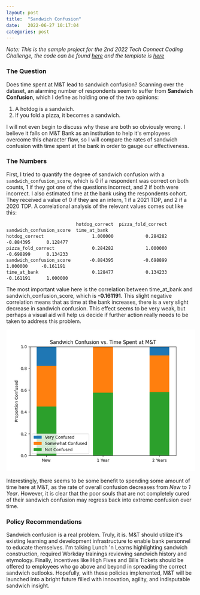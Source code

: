 ```yaml
---
layout: post
title:  "Sandwich Confusion"
date:   2022-06-27 10:17:04
categories: post
---
```


*Note: This is the sample project for the 2nd 2022 Tech Connect Coding Challenge, the code can be found [here](https://github.com/agindi/TCHotTakes_SampleProject) and the template is [here](https://github.com/agindi/TCHotTakes_Template)*

### The Question
Does time spent at M&T lead to sandwich confusion? Scanning over the dataset, an alarming number of respondents seem to suffer from **Sandwich Confusion**, which I define as holding one of the two opinions:

1. A hotdog is a sandwich.
2. If you fold a pizza, it becomes a sandwich.

I will not even begin to discuss why these are both so obviously wrong. I believe it falls on M&T Bank as an institution to help it's employees overcome this character flaw, so I will compare the rates of sandwich confusion with time spent at the bank in order to gauge our effectiveness.

### The Numbers
First, I tried to quantify the degree of sandwich confusion with a `sandwich_confusion_score`, which is 0 if a respondent was correct on both counts, 1 if they got one of the questions incorrect, and 2 if both were incorrect. I also estimated time at the bank using the respondents cohort. They received a value of 0 if they are an intern, 1 if a 2021 TDP, and 2 if a 2020 TDP. A correlational analysis of the relevant values comes out like this:

```
                          hotdog_correct  pizza_fold_correct  sandwich_confusion_score  time_at_bank
hotdog_correct                  1.000000            0.284282                 -0.884395      0.128477
pizza_fold_correct              0.284282            1.000000                 -0.698899      0.134233
sandwich_confusion_score       -0.884395           -0.698899                  1.000000     -0.161191
time_at_bank                    0.128477            0.134233                 -0.161191      1.000000
```

The most important value here is the correlation between time_at_bank and sandwich_confusion_score, which is **-0.161191**. This slight negative correlation means that as time at the bank increases, there is a very slight decrease in sandwich confusion. This effect seems to be very weak, but perhaps a visual aid will help us decide if further action really needs to be taken to address this problem.

![Sandwich Confusion vs. Time Spent at M&T](/assets/images/TCHotTakes/Figure_1.png)

Interestingly, there seems to be some benefit to spending some amount of time here at M&T, as the rate of overall confusion decreases from *New* to *1 Year*. However, it is clear that the poor souls that are not completely cured of their sandwich confusion may regress back into extreme confusion over time.

### Policy Recommendations
Sandwich confusion is a real problem. Truly, it is. M&T should utilize it's existing learning and development infrastructure to enable bank personnel to educate themselves. I'm talking Lunch 'n Learns highlighting sandwich construction, required Workday trainings reviewing sandwich history and etymology. Finally, incentives like High Fives and Bills Tickets should be offered to employees who go above and beyond in spreading the correct sandwich outlooks. Hopefully, with these policies implenented, M&T will be launched into a bright future filled with innovation, agility, and indisputable sandwich insight.